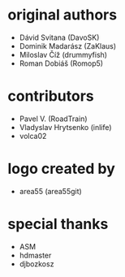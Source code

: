 
# original authors

- Dávid Svitana (DavoSK)
- Dominik Madarász (ZaKlaus)
- Miloslav Číž (drummyfish)
- Roman Dobiáš (Romop5)

# contributors

- Pavel V. (RoadTrain)
- Vladyslav Hrytsenko (inlife)
- volca02

# logo created by
- area55 (area55git)

# special thanks

- ASM
- hdmaster
- djbozkosz
